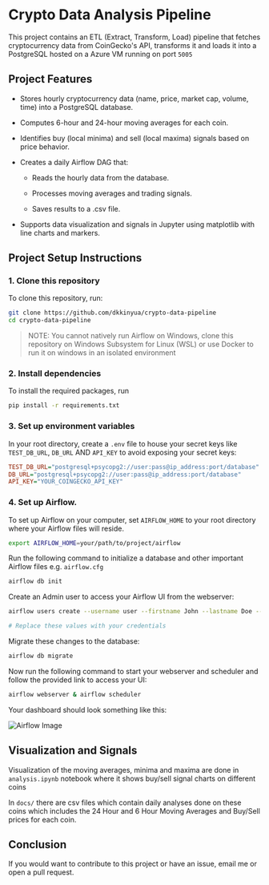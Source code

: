 # Crypto Data Analysis Pipeline

This project contains an ETL (Extract, Transform, Load) pipeline that fetches cryptocurrency data from CoinGecko's API, transforms it and loads it into a PostgreSQL hosted on a Azure VM running on port `5005`

## Project Features
- Stores hourly cryptocurrency data (name, price, market cap, volume, time) into a PostgreSQL database.

- Computes 6-hour and 24-hour moving averages for each coin.

- Identifies buy (local minima) and sell (local maxima) signals based on price behavior.

- Creates a daily Airflow DAG that:

   - Reads the hourly data from the database.

   - Processes moving averages and trading signals.

   - Saves results to a .csv file.

- Supports data visualization and signals in Jupyter using matplotlib with line charts and markers.

## Project Setup Instructions
### 1. Clone this repository

To clone this repository, run:
```bash
git clone https://github.com/dkkinyua/crypto-data-pipeline
cd crypto-data-pipeline
```
> NOTE: You cannot natively run Airflow on Windows, clone this repository on Windows Subsystem for Linux (WSL) or use Docker to run it on windows in an isolated environment

### 2. Install dependencies
To install the required packages, run

```bash
pip install -r requirements.txt
```

### 3. Set up environment variables
In your root directory, create a `.env` file to house your secret keys like `TEST_DB_URL`, `DB_URL` AND `API_KEY` to avoid exposing your secret keys:

```ini
TEST_DB_URL="postgresql+psycopg2://user:pass@ip_address:port/database"
DB_URL="postgresql+psycopg2://user:pass@ip_address:port/database"
API_KEY="YOUR_COINGECKO_API_KEY"
```
### 4. Set up Airflow.
To set up Airflow on your computer, set `AIRFLOW_HOME` to your root directory where your Airflow files will reside.

```bash
export AIRFLOW_HOME=your/path/to/project/airflow
```

Run the following command to initialize a database and other important Airflow files e.g. `airflow.cfg`

```bash
airflow db init
```

Create an Admin user to access your Airflow UI from the webserver:

```bash
airflow users create --username user --firstname John --lastname Doe --email j@doe.com --role Admin

# Replace these values with your credentials
```

Migrate these changes to the database:

```bash
airflow db migrate
```

Now run the following command to start your webserver and scheduler and follow the provided link to access your UI:

```bash
airflow webserver & airflow scheduler
```

Your dashboard should look something like this:

![Airflow Image](https://res.cloudinary.com/depbmpoam/image/upload/v1749047994/Screenshot_2025-06-04_173624_xolbna.png)

## Visualization and Signals

Visualization of the moving averages, minima and maxima are done in `analysis.ipynb` notebook where it shows buy/sell signal charts on different coins

In `docs/` there are csv files which contain daily analyses done on these coins which includes the 24 Hour and 6 Hour Moving Averages and Buy/Sell prices for each coin.

## Conclusion

If you would want to contribute to this project or have an issue, email me or open a pull request.

